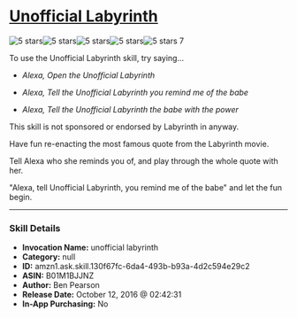 # [Unofficial Labyrinth](http://alexa.amazon.com/#skills/amzn1.ask.skill.130f67fc-6da4-493b-b93a-4d2c594e29c2)
![5 stars](../../images/ic_star_black_18dp_1x.png)![5 stars](../../images/ic_star_black_18dp_1x.png)![5 stars](../../images/ic_star_black_18dp_1x.png)![5 stars](../../images/ic_star_black_18dp_1x.png)![5 stars](../../images/ic_star_black_18dp_1x.png) 7

To use the Unofficial Labyrinth skill, try saying...

* *Alexa, Open the Unofficial Labyrinth*

* *Alexa, Tell the Unofficial Labyrinth you remind me of the babe*

* *Alexa, Tell the Unofficial Labyrinth the babe with the power*

This skill is not sponsored or endorsed by Labyrinth in anyway.

Have fun re-enacting the most famous quote from the Labyrinth movie.

Tell Alexa who she reminds you of, and play through the whole quote with her.

"Alexa, tell Unofficial Labyrinth, you remind me of the babe" and let the fun begin.

***

### Skill Details

* **Invocation Name:** unofficial labyrinth
* **Category:** null
* **ID:** amzn1.ask.skill.130f67fc-6da4-493b-b93a-4d2c594e29c2
* **ASIN:** B01M1BJJNZ
* **Author:** Ben Pearson
* **Release Date:** October 12, 2016 @ 02:42:31
* **In-App Purchasing:** No
